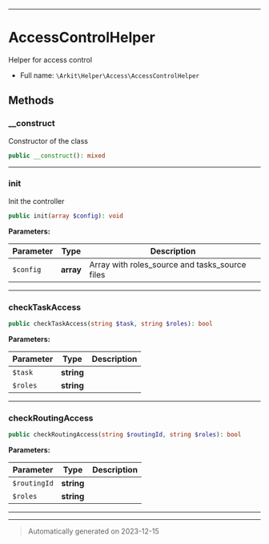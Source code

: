 ***

# AccessControlHelper

Helper for access control



* Full name: `\Arkit\Helper\Access\AccessControlHelper`




## Methods


### __construct

Constructor of the class

```php
public __construct(): mixed
```












***

### init

Init the controller

```php
public init(array $config): void
```








**Parameters:**

| Parameter | Type | Description |
|-----------|------|-------------|
| `$config` | **array** | Array with roles_source and tasks_source files |





***

### checkTaskAccess



```php
public checkTaskAccess(string $task, string $roles): bool
```








**Parameters:**

| Parameter | Type | Description |
|-----------|------|-------------|
| `$task` | **string** |  |
| `$roles` | **string** |  |





***

### checkRoutingAccess



```php
public checkRoutingAccess(string $routingId, string $roles): bool
```








**Parameters:**

| Parameter | Type | Description |
|-----------|------|-------------|
| `$routingId` | **string** |  |
| `$roles` | **string** |  |





***


***
> Automatically generated on 2023-12-15
